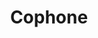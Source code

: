 ---
codehost: https://github.com/uideck/play-bootstrap
linkedin: https://linkedin.com/showcase/cophone
logohandle: cophoneio
sort: cophone
title: Cophone
twitter: https://x.com/cophone
website: https://cophone.io/
---